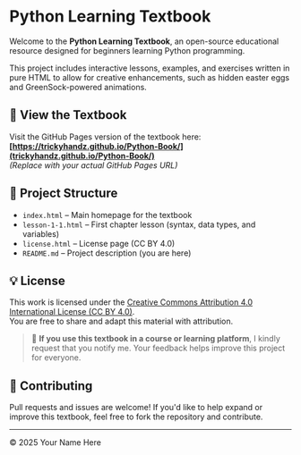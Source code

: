 
# Python Learning Textbook

Welcome to the **Python Learning Textbook**, an open-source educational resource designed for beginners learning Python programming.

This project includes interactive lessons, examples, and exercises written in pure HTML to allow for creative enhancements, such as hidden easter eggs and GreenSock-powered animations.

## 📖 View the Textbook

Visit the GitHub Pages version of the textbook here:  
**[https://trickyhandz.github.io/Python-Book/](trickyhandz.github.io/Python-Book/)**  
*(Replace with your actual GitHub Pages URL)*

## 📂 Project Structure

- `index.html` – Main homepage for the textbook
- `lesson-1-1.html` – First chapter lesson (syntax, data types, and variables)
- `license.html` – License page (CC BY 4.0)
- `README.md` – Project description (you are here)

## 💡 License

This work is licensed under the [Creative Commons Attribution 4.0 International License (CC BY 4.0)](https://creativecommons.org/licenses/by/4.0/).  
You are free to share and adapt this material with attribution.

> 📢 **If you use this textbook in a course or learning platform**, I kindly request that you notify me. Your feedback helps improve this project for everyone.

## 🤝 Contributing

Pull requests and issues are welcome! If you'd like to help expand or improve this textbook, feel free to fork the repository and contribute.

---

© 2025 Your Name Here
